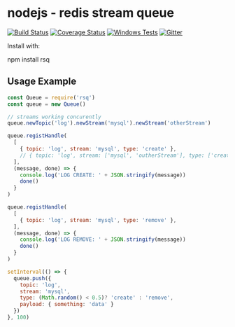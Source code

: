 nodejs - redis stream queue
===========================

[![Build Status](https://travis-ci.org/NodeRedis/node_redis.svg?branch=master)](https://travis-ci.org/NodeRedis/node_redis)
[![Coverage Status](https://coveralls.io/repos/NodeRedis/node_redis/badge.svg?branch=)](https://coveralls.io/r/NodeRedis/node_redis?branch=)
[![Windows Tests](https://img.shields.io/appveyor/ci/BridgeAR/node-redis/master.svg?label=Windows%20Tests)](https://ci.appveyor.com/project/BridgeAR/node-redis/branch/master)
[![Gitter](https://badges.gitter.im/Join%20Chat.svg)](https://gitter.im/NodeRedis/node_redis?utm_source=badge&utm_medium=badge&utm_campaign=pr-badge)

Install with:

  npm install rsq

## Usage Example

```js
const Queue = require('rsq')
const queue = new Queue()

// streams working concurently
queue.newTopic('log').newStream('mysql').newStream('otherStream')

queue.registHandle(
  [
    { topic: 'log', stream: 'mysql', type: 'create' },
    // { topic: 'log', stream: ['mysql', 'outherStream'], type: ['create', 'otherType'] },
  ],
  (message, done) => {
    console.log('LOG CREATE: ' + JSON.stringify(message))
    done()
  }
)

queue.registHandle(
  [
    { topic: 'log', stream: 'mysql', type: 'remove' },
  ],
  (message, done) => {
    console.log('LOG REMOVE: ' + JSON.stringify(message))
    done()
  }
)

setInterval(() => {
  queue.push({
    topic: 'log',
    stream: 'mysql',
    type: (Math.random() < 0.5)? 'create' : 'remove',
    payload: { something: 'data' }
  })
}, 100)
```
